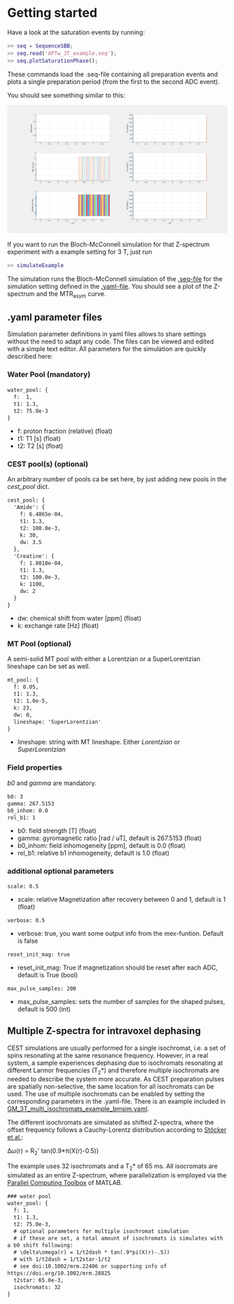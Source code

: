 # Getting started
Have a look at the saturation events by running:
```Matlab
>> seq = SequenceSBB;
>> seq.read('APTw_3T_example.seq');
>> seq.plotSaturationPhase();
```

These commands load the .seq-file containing all preparation events and plots a single preparation period (from the first to the second ADC event).

You should see something similar to this:

![APTw_3T_example](APTw_3T_example.png)

If you want to run the Bloch-McConnell simulation for that Z-spectrum experiment with a example setting for 3 T, just run
```Matlab
>> simulateExample
```

The simulation runs the Bloch-McConnell simulation of the [.seq-file](APTw_3T_example.seq) for the simulation setting defined in the [.yaml-file](GM_3T_example_bmsim.yaml). You should see a plot of the Z-spectrum and the MTR<sub>asym</sub> curve.

## .yaml parameter files
Simulation parameter definitions in yaml files allows to share settings without the need to adapt any code. The files can be viewed and edited with a simple text editor. All parameters for the simulation are quickly described here:

### Water Pool (mandatory)  
```
water_pool: {
  f:  1,
  t1: 1.3,
  t2: 75.0e-3
}
```
* f: proton fraction (relative) (float)
* t1: T1 [s] (float)
* t2: T2 [s] (float)

### CEST pool(s) (optional)
An arbitrary number of pools ca be set here, by just adding new pools in the *cest_pool* dict. 
```
cest_pool: {
  'Amide': {
    f: 6.4865e-04,
    t1: 1.3,
    t2: 100.0e-3,
    k: 30,
    dw: 3.5
  },
  'Creatine': {
    f: 1.8018e-04,
    t1: 1.3,
    t2: 100.0e-3,
    k: 1100,
    dw: 2
  }
}
```
* dw: chemical shift from water [ppm] (float)
* k: exchange rate [Hz] (float)

### MT Pool (optional)

A semi-solid MT pool with either a Lorentzian or a SuperLorentzian lineshape can be set as well. 

```
mt_pool: {
  f: 0.05,
  t1: 1.3,
  t2: 1.0e-5,
  k: 23,
  dw: 0,
  lineshape: 'SuperLorentzian'
}
```
* lineshape: string with MT lineshape. Either *Lorentzian* or *SuperLorentzian*


### Field properties 
*b0* and *gamma* are mandatory.
```
b0: 3
gamma: 267.5153
b0_inhom: 0.0
rel_b1: 1
```
* b0: field strength [T] (float)
* gamma: gyromagnetic ratio [rad / uT], default is 267.5153 (float)
* b0_inhom: field inhomogeneity [ppm], default is 0.0 (float)
* rel_b1: relative b1 inhomogeneity, default is 1.0 (float)


### additional optional parameters

```
scale: 0.5
```
* scale: relative Magnetization after recovery between 0 and 1, default is 1 (float)

```
verbose: 0.5
```
* verbose: true, you want some output info from the mex-funtion. Default is false

```
reset_init_mag: true
```
* reset_init_mag: True if magnetization should be reset after each ADC, default is True (bool)

```
max_pulse_samples: 200
```
* max_pulse_samples: sets the number of samples for the shaped pulses, default is 500 (int)

## Multiple Z-spectra for intravoxel dephasing
CEST simulations are usually performed for a single isochromat, i.e. a set of spins resonating at the same resonance frequency. However, in a real system, a sample experiences dephasing due to isochromats resonating at different Larmor frequencies (T<sub>2</sub>*) and therefore multiple isochromats are needed to describe the system more accurate. As CEST preparation pulses are spatially non-selective, the same location for all isochromats can be used. The use of multiple isochromats can be enabled by setting the corresponding parameters in the .yaml-file. There is an example included in [GM_3T_multi_isochromats_example_bmsim.yaml](GM_3T_multi_isochromats_example_bmsim.yaml). 

The different isochromats are simulated as shifted Z-spectra, where the offset frequency follows a Cauchy-Lorentz distribution according to [Stöcker et al.](https://doi.org/10.1002/mrm.22406):

Δω(r) = R<sub>2</sub>' tan(0.9*π(X(r)-0.5))

The example uses 32 isochromats and a T<sub>2</sub>* of 65 ms. All isocromats are simulated as an entire Z-spectrum, where parallelization is employed via the [Parallel Computing Toolbox](https://de.mathworks.com/help/parallel-computing/spmd.html) of MATLAB.
```
### water pool
water_pool: {
  f: 1,
  t1: 1.3,
  t2: 75.0e-3,
  # optional parameters for multiple isochromat simulation
  # if these are set, a total amount of isochromats is simulates with a b0 shift following:
  # \delta\omega(r) = 1/t2dash * tan(.9*pi(X(r)-.5))
  # with 1/t2dash = 1/t2star-1/t2
  # see doi:10.1002/mrm.22406 or supporting info of https://doi.org/10.1002/mrm.28825 
  t2star: 65.0e-3,
  isochromats: 32
}
```
